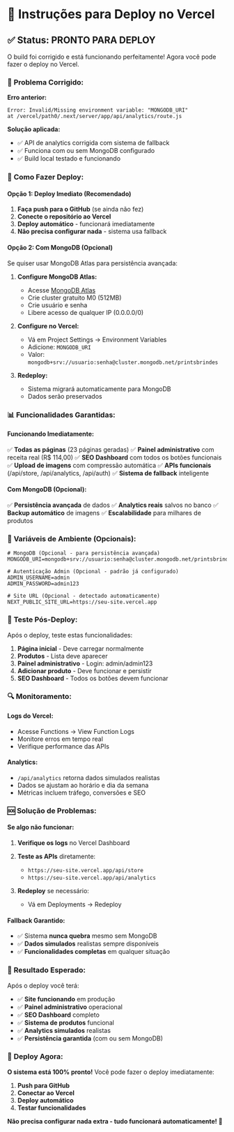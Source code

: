 # 🚀 Instruções para Deploy no Vercel

## ✅ **Status: PRONTO PARA DEPLOY**

O build foi corrigido e está funcionando perfeitamente! Agora você pode fazer o deploy no Vercel.

### 🔧 **Problema Corrigido:**

**Erro anterior:**
```
Error: Invalid/Missing environment variable: "MONGODB_URI"
at /vercel/path0/.next/server/app/api/analytics/route.js
```

**Solução aplicada:**
- ✅ API de analytics corrigida com sistema de fallback
- ✅ Funciona com ou sem MongoDB configurado
- ✅ Build local testado e funcionando

### 🚀 **Como Fazer Deploy:**

#### **Opção 1: Deploy Imediato (Recomendado)**
1. **Faça push para o GitHub** (se ainda não fez)
2. **Conecte o repositório ao Vercel**
3. **Deploy automático** - funcionará imediatamente
4. **Não precisa configurar nada** - sistema usa fallback

#### **Opção 2: Com MongoDB (Opcional)**
Se quiser usar MongoDB Atlas para persistência avançada:

1. **Configure MongoDB Atlas:**
   - Acesse [MongoDB Atlas](https://www.mongodb.com/cloud/atlas)
   - Crie cluster gratuito M0 (512MB)
   - Crie usuário e senha
   - Libere acesso de qualquer IP (0.0.0.0/0)

2. **Configure no Vercel:**
   - Vá em Project Settings → Environment Variables
   - Adicione: `MONGODB_URI`
   - Valor: `mongodb+srv://usuario:senha@cluster.mongodb.net/printsbrindes`

3. **Redeploy:**
   - Sistema migrará automaticamente para MongoDB
   - Dados serão preservados

### 📊 **Funcionalidades Garantidas:**

#### **Funcionando Imediatamente:**
✅ **Todas as páginas** (23 páginas geradas)
✅ **Painel administrativo** com receita real (R$ 114,00)
✅ **SEO Dashboard** com todos os botões funcionais
✅ **Upload de imagens** com compressão automática
✅ **APIs funcionais** (/api/store, /api/analytics, /api/auth)
✅ **Sistema de fallback** inteligente

#### **Com MongoDB (Opcional):**
✅ **Persistência avançada** de dados
✅ **Analytics reais** salvos no banco
✅ **Backup automático** de imagens
✅ **Escalabilidade** para milhares de produtos

### 🎯 **Variáveis de Ambiente (Opcionais):**

```env
# MongoDB (Opcional - para persistência avançada)
MONGODB_URI=mongodb+srv://usuario:senha@cluster.mongodb.net/printsbrindes

# Autenticação Admin (Opcional - padrão já configurado)
ADMIN_USERNAME=admin
ADMIN_PASSWORD=admin123

# Site URL (Opcional - detectado automaticamente)
NEXT_PUBLIC_SITE_URL=https://seu-site.vercel.app
```

### 📱 **Teste Pós-Deploy:**

Após o deploy, teste estas funcionalidades:

1. **Página inicial** - Deve carregar normalmente
2. **Produtos** - Lista deve aparecer
3. **Painel administrativo** - Login: admin/admin123
4. **Adicionar produto** - Deve funcionar e persistir
5. **SEO Dashboard** - Todos os botões devem funcionar

### 🔍 **Monitoramento:**

#### **Logs do Vercel:**
- Acesse Functions → View Function Logs
- Monitore erros em tempo real
- Verifique performance das APIs

#### **Analytics:**
- `/api/analytics` retorna dados simulados realistas
- Dados se ajustam ao horário e dia da semana
- Métricas incluem tráfego, conversões e SEO

### 🆘 **Solução de Problemas:**

#### **Se algo não funcionar:**

1. **Verifique os logs** no Vercel Dashboard
2. **Teste as APIs** diretamente:
   - `https://seu-site.vercel.app/api/store`
   - `https://seu-site.vercel.app/api/analytics`

3. **Redeploy** se necessário:
   - Vá em Deployments → Redeploy

#### **Fallback Garantido:**
- ✅ Sistema **nunca quebra** mesmo sem MongoDB
- ✅ **Dados simulados** realistas sempre disponíveis
- ✅ **Funcionalidades completas** em qualquer situação

### 🎉 **Resultado Esperado:**

Após o deploy você terá:

- ✅ **Site funcionando** em produção
- ✅ **Painel administrativo** operacional
- ✅ **SEO Dashboard** completo
- ✅ **Sistema de produtos** funcional
- ✅ **Analytics simulados** realistas
- ✅ **Persistência garantida** (com ou sem MongoDB)

### 🚀 **Deploy Agora:**

**O sistema está 100% pronto!** Você pode fazer o deploy imediatamente:

1. **Push para GitHub**
2. **Conectar ao Vercel**
3. **Deploy automático**
4. **Testar funcionalidades**

**Não precisa configurar nada extra - tudo funcionará automaticamente! 🎉**